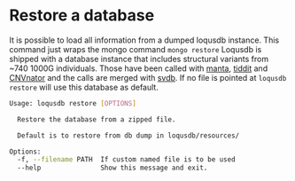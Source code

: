 # Restore a database

It is possible to load all information from a dumped loqusdb instance.
This command just wraps the mongo command `mongo restore`
Loqusdb is shipped with a database instance that includes structural variants from ~740 1000G individuals.
Those have been called with [manta][manta], [tiddit][tiddit] and [CNVnator][cnvnator] 
and the calls are merged with [svdb][svdb]. 
If no file is pointed at `loqusdb restore` will use this database as default.

```bash
Usage: loqusdb restore [OPTIONS]

  Restore the database from a zipped file.

  Default is to restore from db dump in loqusdb/resources/

Options:
  -f, --filename PATH  If custom named file is to be used
  --help               Show this message and exit.
```

[manta]: https://github.com/Illumina/manta
[tiddit]: https://github.com/SciLifeLab/TIDDIT
[svdb]: https://github.com/J35P312/SVDB
[cnvnator]: https://github.com/abyzovlab/CNVnator